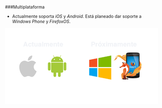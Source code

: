 ###Multiplataforma

- Actualmente soporta *iOS* y *Android*. Está planeado dar soporte a *Windows Phone* y *FirefoxOS*.

![](assets/multiplatform.png)
